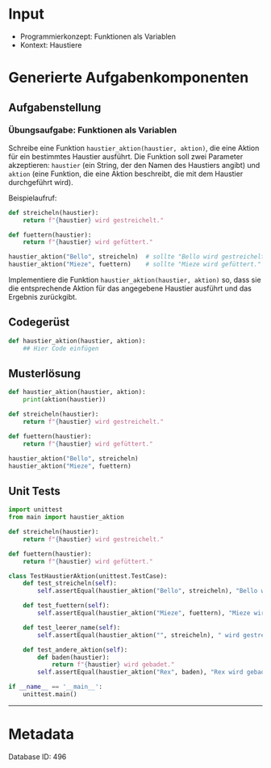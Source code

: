 # Input
- Programmierkonzept: Funktionen als Variablen
- Kontext: Haustiere

# Generierte Aufgabenkomponenten
## Aufgabenstellung
### Übungsaufgabe: Funktionen als Variablen

Schreibe eine Funktion `haustier_aktion(haustier, aktion)`, die eine Aktion für ein bestimmtes Haustier ausführt. Die Funktion soll zwei Parameter akzeptieren: `haustier` (ein String, der den Namen des Haustiers angibt) und `aktion` (eine Funktion, die eine Aktion beschreibt, die mit dem Haustier durchgeführt wird).

Beispielaufruf:
```python
def streicheln(haustier):
    return f"{haustier} wird gestreichelt."

def fuettern(haustier):
    return f"{haustier} wird gefüttert."

haustier_aktion("Bello", streicheln)  # sollte "Bello wird gestreichelt." zurückgeben
haustier_aktion("Mieze", fuettern)    # sollte "Mieze wird gefüttert." zurückgeben
```

Implementiere die Funktion `haustier_aktion(haustier, aktion)` so, dass sie die entsprechende Aktion für das angegebene Haustier ausführt und das Ergebnis zurückgibt.

## Codegerüst
```python
def haustier_aktion(haustier, aktion):
    ## Hier Code einfügen
```

## Musterlösung
```python
def haustier_aktion(haustier, aktion):
    print(aktion(haustier))

def streicheln(haustier):
    return f"{haustier} wird gestreichelt."

def fuettern(haustier):
    return f"{haustier} wird gefüttert."

haustier_aktion("Bello", streicheln)
haustier_aktion("Mieze", fuettern)
```

## Unit Tests
```python
import unittest
from main import haustier_aktion

def streicheln(haustier):
    return f"{haustier} wird gestreichelt."

def fuettern(haustier):
    return f"{haustier} wird gefüttert."

class TestHaustierAktion(unittest.TestCase):
    def test_streicheln(self):
        self.assertEqual(haustier_aktion("Bello", streicheln), "Bello wird gestreichelt.")

    def test_fuettern(self):
        self.assertEqual(haustier_aktion("Mieze", fuettern), "Mieze wird gefüttert.")

    def test_leerer_name(self):
        self.assertEqual(haustier_aktion("", streicheln), " wird gestreichelt.")

    def test_andere_aktion(self):
        def baden(haustier):
            return f"{haustier} wird gebadet."
        self.assertEqual(haustier_aktion("Rex", baden), "Rex wird gebadet.")

if __name__ == '__main__':
    unittest.main()
```
___
# Metadata
Database ID: 496
